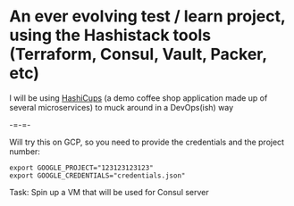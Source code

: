 # An ever evolving test / learn project, using the Hashistack tools (Terraform, Consul, Vault, Packer, etc)

I will be using [HashiCups](https://github.com/hashicorp-demoapp) (a demo coffee shop application made up of several microservices) to muck around in a DevOps(ish) way

-=-=-

Will try this on GCP, so you need to provide the credentials and the project number:

```
export GOOGLE_PROJECT="123123123123"
export GOOGLE_CREDENTIALS="credentials.json"
```

Task: Spin up a VM that will be used for Consul server

